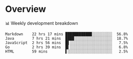 # Overview

📊 Weekly development breakdown

```text
Markdown    22 hrs 17 mins ███████████▉░░░░░░░░░  56.8%
Java        7 hrs 21 mins  ███▉░░░░░░░░░░░░░░░░░  18.7%
JavaScript  2 hrs 56 mins  █▌░░░░░░░░░░░░░░░░░░░   7.5%
Go          2 hrs 39 mins  █▍░░░░░░░░░░░░░░░░░░░   6.8%
HTML        59 mins        ▌░░░░░░░░░░░░░░░░░░░░   2.5%
```